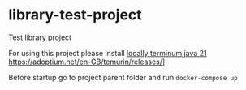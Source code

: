 # library-test-project
Test library project

For using this project please install [locally terminum java 21 ](https://adoptium.net/en-GB/temurin/releases/)https://adoptium.net/en-GB/temurin/releases/]

Before startup go to project parent folder and run `docker-compose up`
